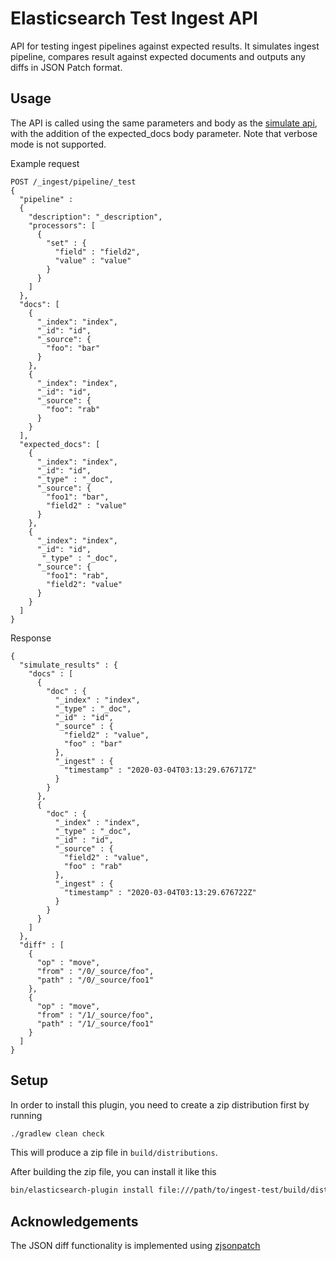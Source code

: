 # Elasticsearch Test Ingest API

API for testing ingest pipelines against expected results. It simulates ingest pipeline, compares result against expected documents and outputs any diffs in JSON Patch format.

## Usage

The API is called using the same parameters and body as the [simulate api](https://www.elastic.co/guide/en/elasticsearch/reference/master/simulate-pipeline-api.html), with the addition of the expected_docs body parameter. Note that verbose mode is not supported.

Example request
```
POST /_ingest/pipeline/_test
{
  "pipeline" :
  {
    "description": "_description",
    "processors": [
      {
        "set" : {
          "field" : "field2",
          "value" : "value"
        }
      }
    ]
  },
  "docs": [
    {
      "_index": "index",
      "_id": "id",
      "_source": {
        "foo": "bar"
      }
    },
    {
      "_index": "index",
      "_id": "id",
      "_source": {
        "foo": "rab"
      }
    }
  ],
  "expected_docs": [
    {
      "_index": "index",
      "_id": "id",
      "_type" : "_doc",
      "_source": {
        "foo1": "bar",
        "field2" : "value"
      }
    },
    {
      "_index": "index",
      "_id": "id",
       "_type" : "_doc",
      "_source": {
        "foo1": "rab",
        "field2": "value"
      }
    }
  ]
}
```
Response
```
{
  "simulate_results" : {
    "docs" : [
      {
        "doc" : {
          "_index" : "index",
          "_type" : "_doc",
          "_id" : "id",
          "_source" : {
            "field2" : "value",
            "foo" : "bar"
          },
          "_ingest" : {
            "timestamp" : "2020-03-04T03:13:29.676717Z"
          }
        }
      },
      {
        "doc" : {
          "_index" : "index",
          "_type" : "_doc",
          "_id" : "id",
          "_source" : {
            "field2" : "value",
            "foo" : "rab"
          },
          "_ingest" : {
            "timestamp" : "2020-03-04T03:13:29.676722Z"
          }
        }
      }
    ]
  },
  "diff" : [
    {
      "op" : "move",
      "from" : "/0/_source/foo",
      "path" : "/0/_source/foo1"
    },
    {
      "op" : "move",
      "from" : "/1/_source/foo",
      "path" : "/1/_source/foo1"
    }
  ]
}

```

## Setup

In order to install this plugin, you need to create a zip distribution first by running

```bash
./gradlew clean check
```

This will produce a zip file in `build/distributions`.

After building the zip file, you can install it like this

```bash
bin/elasticsearch-plugin install file:///path/to/ingest-test/build/distribution/ingest-test-version.zip
```

## Acknowledgements

The JSON diff functionality is implemented using [zjsonpatch](https://github.com/flipkart-incubator/zjsonpatch)
